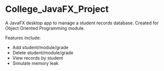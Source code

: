 # College_JavaFX_Project
A JavaFX desktop app to manage a student records database. Created for Object Oriented Programming module.

Features include:
* Add student/module/grade
* Delete student/module/grade
* View records by student
* Simulate memory leak
